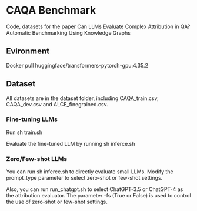 # CAQA Benchmark
Code, datasets for the paper Can LLMs Evaluate Complex Attribution in QA? Automatic Benchmarking Using Knowledge Graphs

## Evironment
Docker pull huggingface/transformers-pytorch-gpu:4.35.2

## Dataset
All datasets are in the dataset folder, including CAQA_train.csv, CAQA_dev.csv and ALCE_finegrained.csv.

### Fine-tuning LLMs
Run sh train.sh

Evaluate the fine-tuned LLM by running sh inferce.sh

### Zero/Few-shot LLMs
You can run sh inferce.sh to directly evaluate small LLMs. 
Modify the prompt_type parameter to select zero-shot or few-shot settings.

Also, you can run run_chatgpt.sh to select ChatGPT-3.5 or ChatGPT-4 as the attribution evaluator. The parameter -fs (True or False) is used to control the use of zero-shot or few-shot settings.
